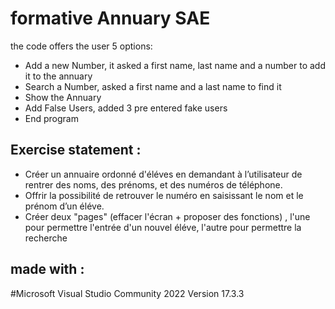 # formative Annuary SAE

the code offers the user 5 options:
- Add a new Number, it asked a first name, last name and a number to add it to the annuary
- Search a Number, asked a first name and a last name to find it 
- Show the Annuary
- Add False Users, added 3 pre entered fake users
- End program 


## Exercise statement : 


- Créer un annuaire ordonné d'éléves en demandant à l’utilisateur de rentrer des noms, des prénoms, et des numéros de téléphone.
- Offrir la possibilité de retrouver le numéro en saisissant le nom et le prénom d’un éléve.
- Créer deux "pages" (effacer l'écran + proposer des fonctions) , l'une pour permettre l'entrée d'un nouvel éléve, l'autre pour permettre la recherche


## made with :

#Microsoft Visual Studio Community 2022 Version 17.3.3
